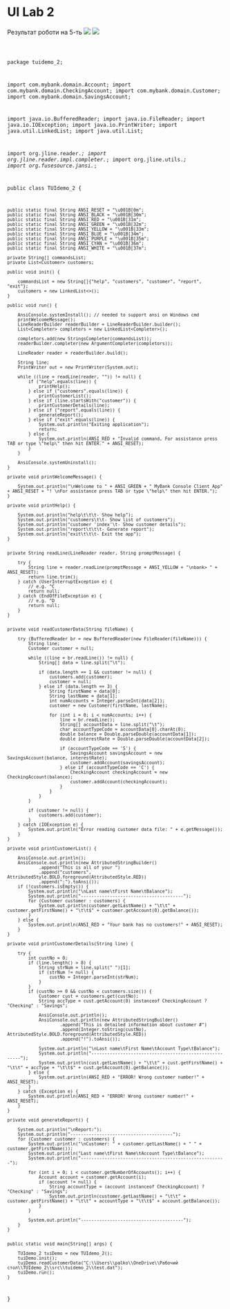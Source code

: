 # UI Lab 2 
Результат роботи на 5-ть
<img src="https://github.com/ppc-ntu-khpi/34-tui-2-Stickki/blob/3338398bd00d9cef67acd5ab4cbd07e483636b60/TUIdemo_2/src/image/1.jpg"/>
<img src="https://github.com/ppc-ntu-khpi/34-tui-2-Stickki/blob/3338398bd00d9cef67acd5ab4cbd07e483636b60/TUIdemo_2/src/image/2.jpg"/>

<code>
  
package tuidemo_2;

import com.mybank.domain.Account;
import com.mybank.domain.CheckingAccount;
import com.mybank.domain.Customer;
import com.mybank.domain.SavingsAccount;

import java.io.BufferedReader;
import java.io.FileReader;
import java.io.IOException;
import java.io.PrintWriter;
import java.util.LinkedList;
import java.util.List;

import org.jline.reader.*;
import org.jline.reader.impl.completer.*;
import org.jline.utils.*;
import org.fusesource.jansi.*;

public class TUIdemo_2 {

    public static final String ANSI_RESET = "\u001B[0m";
    public static final String ANSI_BLACK = "\u001B[30m";
    public static final String ANSI_RED = "\u001B[31m";
    public static final String ANSI_GREEN = "\u001B[32m";
    public static final String ANSI_YELLOW = "\u001B[33m";
    public static final String ANSI_BLUE = "\u001B[34m";
    public static final String ANSI_PURPLE = "\u001B[35m";
    public static final String ANSI_CYAN = "\u001B[36m";
    public static final String ANSI_WHITE = "\u001B[37m";

    private String[] commandsList;
    private List<Customer> customers;

    public void init() {

        commandsList = new String[]{"help", "customers", "customer", "report", "exit"};
        customers = new LinkedList<>();
    }

    public void run() {

        AnsiConsole.systemInstall(); // needed to support ansi on Windows cmd
        printWelcomeMessage();
        LineReaderBuilder readerBuilder = LineReaderBuilder.builder();
        List<Completer> completors = new LinkedList<Completer>();

        completors.add(new StringsCompleter(commandsList));
        readerBuilder.completer(new ArgumentCompleter(completors));

        LineReader reader = readerBuilder.build();

        String line;
        PrintWriter out = new PrintWriter(System.out);

        while ((line = readLine(reader, "")) != null) {
            if ("help".equals(line)) {
                printHelp();
            } else if ("customers".equals(line)) {
                printCustomerList();
            } else if (line.startsWith("customer")) {
                printCustomerDetails(line);
            } else if ("report".equals(line)) {
                generateReport();
            } else if ("exit".equals(line)) {
                System.out.println("Exiting application");
                return;
            } else {
                System.out.println(ANSI_RED + "Invalid command, For assistance press TAB or type \"help\" then hit ENTER." + ANSI_RESET);
            }
        }

        AnsiConsole.systemUninstall();
    }

    private void printWelcomeMessage() {

        System.out.println("\nWelcome to " + ANSI_GREEN + " MyBank Console Client App" + ANSI_RESET + "! \nFor assistance press TAB or type \"help\" then hit ENTER.");
    }

    private void printHelp() {

        System.out.println("help\t\t\t- Show help");
        System.out.println("customers\t\t- Show list of customers");
        System.out.println("customer 'index'\t- Show customer details");
        System.out.println("report\t\t\t- Generate report");
        System.out.println("exit\t\t\t- Exit the app");
    }


    private String readLine(LineReader reader, String promptMessage) {

        try {
            String line = reader.readLine(promptMessage + ANSI_YELLOW + "\nbank> " + ANSI_RESET);
            return line.trim();
        } catch (UserInterruptException e) {
            // e.g. ^C
            return null;
        } catch (EndOfFileException e) {
            // e.g. ^D
            return null;
        }
    }


    private void readCustomerData(String fileName) {

        try (BufferedReader br = new BufferedReader(new FileReader(fileName))) {
            String line;
            Customer customer = null;

            while ((line = br.readLine()) != null) {
                String[] data = line.split("\t");

                if (data.length == 1 && customer != null) {
                    customers.add(customer);
                    customer = null;
                } else if (data.length == 3) {
                    String firstName = data[0];
                    String lastName = data[1];
                    int numAccounts = Integer.parseInt(data[2]);
                    customer = new Customer(firstName, lastName);

                    for (int i = 0; i < numAccounts; i++) {
                        line = br.readLine();
                        String[] accountData = line.split("\t");
                        char accountTypeCode = accountData[0].charAt(0);
                        double balance = Double.parseDouble(accountData[1]);
                        double interestRate = Double.parseDouble(accountData[2]);

                        if (accountTypeCode == 'S') {
                            SavingsAccount savingsAccount = new SavingsAccount(balance, interestRate);
                            customer.addAccount(savingsAccount);
                        } else if (accountTypeCode == 'C') {
                            CheckingAccount checkingAccount = new CheckingAccount(balance);
                            customer.addAccount(checkingAccount);
                        }
                    }
                }
            }

            if (customer != null) {
                customers.add(customer);
            }
        } catch (IOException e) {
            System.out.println("Error reading customer data file: " + e.getMessage());
        }
    }

    private void printCustomerList() {

        AnsiConsole.out.println();
        AnsiConsole.out.println(new AttributedStringBuilder()
                .append("This is all of your ")
                .append("customers", AttributedStyle.BOLD.foreground(AttributedStyle.RED))
                .append(":").toAnsi());
        if (!customers.isEmpty()) {
            System.out.println("\nLast name\tFirst Name\tBalance");
            System.out.println("---------------------------------------");
            for (Customer customer : customers) {
                System.out.println(customer.getLastName() + "\t\t" + customer.getFirstName() + "\t\t$" + customer.getAccount(0).getBalance());
            }
        } else {
            System.out.println(ANSI_RED + "Your bank has no customers!" + ANSI_RESET);
        }
    }

    private void printCustomerDetails(String line) {

        try {
            int custNo = 0;
            if (line.length() > 8) {
                String strNum = line.split(" ")[1];
                if (strNum != null) {
                    custNo = Integer.parseInt(strNum);
                }
            }
            if (custNo >= 0 && custNo < customers.size()) {
                Customer cust = customers.get(custNo);
                String accType = cust.getAccount(0) instanceof CheckingAccount ? "Checking" : "Savings";

                AnsiConsole.out.println();
                AnsiConsole.out.println(new AttributedStringBuilder()
                        .append("This is detailed information about customer #")
                        .append(Integer.toString(custNo), AttributedStyle.BOLD.foreground(AttributedStyle.RED))
                        .append("!").toAnsi());

                System.out.println("\nLast name\tFirst Name\tAccount Type\tBalance");
                System.out.println("-------------------------------------------------------");
                System.out.println(cust.getLastName() + "\t\t" + cust.getFirstName() + "\t\t" + accType + "\t\t$" + cust.getAccount(0).getBalance());
            } else {
                System.out.println(ANSI_RED + "ERROR! Wrong customer number!" + ANSI_RESET);
            }
        } catch (Exception e) {
            System.out.println(ANSI_RED + "ERROR! Wrong customer number!" + ANSI_RESET);
        }
    }

    private void generateReport() {

        System.out.println("\nReport:");
        System.out.println("---------------------------------------");
        for (Customer customer : customers) {
            System.out.println("\nCustomer: " + customer.getLastName() + " " + customer.getFirstName());
            System.out.println("Last name\tFirst Name\tAccount Type\tBalance");
            System.out.println("-------------------------------------------------------");

            for (int i = 0; i < customer.getNumberOfAccounts(); i++) {
                Account account = customer.getAccount(i);
                if (account != null) {
                    String accountType = (account instanceof CheckingAccount) ? "Checking" : "Savings";
                    System.out.println(customer.getLastName() + "\t\t" + customer.getFirstName() + "\t\t" + accountType + "\t\t$" + account.getBalance());
                }
            }

            System.out.println("---------------------------------------");
        }
    }


    public static void main(String[] args) {

        TUIdemo_2 tuiDemo = new TUIdemo_2();
        tuiDemo.init();
        tuiDemo.readCustomerData("C:\\Users\\palko\\OneDrive\\Рабочий стол\\TUIdemo_2\\src\\tuidemo_2\\test.dat");
        tuiDemo.run();
    }
}

</code>

